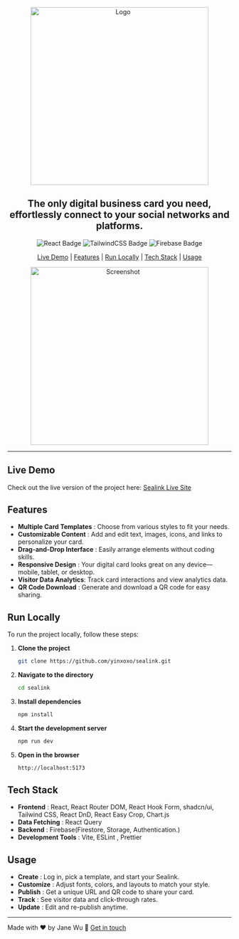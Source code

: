 <p align="center">
  <img src="https://firebasestorage.googleapis.com/v0/b/sealink-4b0fd.appspot.com/o/logo%2Flogo.png?alt=media&token=aa6b2623-fd8f-4f3d-8531-600e463dc770"  alt="Logo" width="400" height="auto" />
</p>

<h2 align="center">
  The only digital business card you need, effortlessly connect to your social networks and platforms.
</h2>

<p align="center">
  <img src="https://img.shields.io/badge/react-v18.3.1-blue?style=for-the-badge&logo=react&logoColor=white" alt="React Badge" />
  <img src="https://img.shields.io/badge/tailwindcss-v3.4.11-blue?style=for-the-badge&logo=tailwindcss&logoColor=white" alt="TailwindCSS Badge" />
  <img src="https://img.shields.io/badge/firebase-v10.13.1-orange?style=for-the-badge&logo=firebase&logoColor=white" alt="Firebase Badge" />
</p>
<p align="center">
  <a href="#live-demo">Live Demo</a> |
  <a href="#features">Features</a> |
  <a href="#run-locally">Run Locally</a> |
  <a href="#tech-stack">Tech Stack</a> |
  <a href="#usage">Usage</a>
</p>

<p align="center">
  <img src="https://firebasestorage.googleapis.com/v0/b/sealink-4b0fd.appspot.com/o/screenshots%2FIMG_6005.jpg?alt=media&token=05b13cf3-6587-416f-a7b4-4c866d09f48f" alt="Screenshot" width="400" height="auto">
</p>

---

## Live Demo

Check out the live version of the project here: [Sealink Live Site](https://sealink-4b0fd.web.app/)

## Features

- **Multiple Card Templates** : Choose from various styles to fit your needs.
- **Customizable Content** : Add and edit text, images, icons, and links to personalize your card.
- **Drag-and-Drop Interface** : Easily arrange elements without coding skills.
- **Responsive Design** : Your digital card looks great on any device—mobile, tablet, or desktop.
- **Visitor Data Analytics**: Track card interactions and view analytics data.
- **QR Code Download** : Generate and download a QR code for easy sharing.

## Run Locally

To run the project locally, follow these steps:

1. **Clone the project**

   ```bash
   git clone https://github.com/yinxoxo/sealink.git
   ```

2. **Navigate to the directory**

   ```bash
   cd sealink
   ```

3. **Install dependencies**

   ```bash
   npm install
   ```

4. **Start the development server**

   ```bash
   npm run dev
   ```

5. **Open in the browser**
   ```bash
   http://localhost:5173
   ```

## Tech Stack

- **Frontend** : React, React Router DOM, React Hook Form, shadcn/ui, Tailwind CSS, React DnD, React Easy Crop, Chart.js
- **Data Fetching** : React Query
- **Backend** : Firebase(Firestore, Storage, Authentication.)
- **Development Tools** : Vite, ESLint , Prettier

## Usage

- **Create** : Log in, pick a template, and start your Sealink.
- **Customize** : Adjust fonts, colors, and layouts to match your style.
- **Publish** : Get a unique URL and QR code to share your card.
- **Track** : See visitor data and click-through rates.
- **Update** : Edit and re-publish anytime.
  
---

Made with ❤️ by Jane Wu 👋 <a href="https://sealink-4b0fd.web.app/sealink/F2YqJH7WB1eEYVX0ZQr6hmrrNsu2/SimpleCard/IybP9i1a54zqN7UTWA1h">Get in touch</a>
